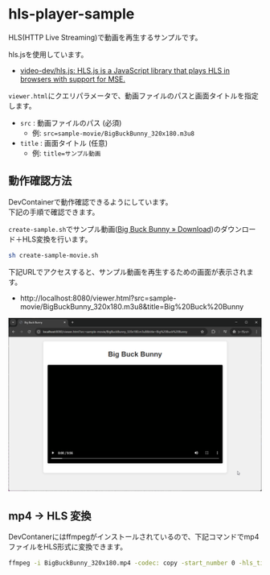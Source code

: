 # hls-player-sample

HLS(HTTP Live Streaming)で動画を再生するサンプルです。

hls.jsを使用しています。

- [video\-dev/hls\.js: HLS\.js is a JavaScript library that plays HLS in browsers with support for MSE\.](https://github.com/video-dev/hls.js)

`viewer.html`にクエリパラメータで、動画ファイルのパスと画面タイトルを指定します。

- `src` : 動画ファイルのパス (必須)
    - 例: `src=sample-movie/BigBuckBunny_320x180.m3u8`
- `title` : 画面タイトル (任意)
    - 例: `title=サンプル動画`

## 動作確認方法

DevContainerで動作確認できるようにしています。  
下記の手順で確認できます。

`create-sample.sh`でサンプル動画([Big Buck Bunny » Download](https://peach.blender.org/download/))のダウンロード＋HLS変換を行います。

```bash
sh create-sample-movie.sh
```

下記URLでアクセスすると、サンプル動画を再生するための画面が表示されます。

- http://localhost:8080/viewer.html?src=sample-movie/BigBuckBunny_320x180.m3u8&title=Big%20Buck%20Bunny

<img src="./screen-capture.png" alt="screen-capture" width="600"/>

## mp4 -> HLS 変換

DevContanerにはffmpegがインストールされているので、下記コマンドでmp4ファイルをHLS形式に変換できます。

```bash
ffmpeg -i BigBuckBunny_320x180.mp4 -codec: copy -start_number 0 -hls_time 10 -hls_list_size 0 -f hls BigBuckBunny_320x180.m3u8
``` 
